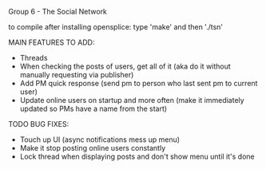 Group 6 - The Social Network

to compile after installing opensplice: type 'make' and then './tsn'



MAIN FEATURES TO ADD:

- Threads
- When checking the posts of users, get all of it (aka do it without manually requesting via publisher)
- Add PM quick response (send pm to person who last sent pm to current user)
- Update online users on startup and more often (make it immediately updated so PMs have a name from the start)

TODO BUG FIXES:

- Touch up UI (async notifications mess up menu)
- Make it stop posting online users constantly
- Lock thread when displaying posts and don't show menu until it's done

